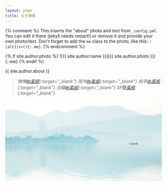 ```yaml
---
layout: page
title: 关于博客
---
```


{% comment %}
  This inserts the "about" photo and text from `_config.yml`.
  You can edit it there (jekyll needs restart!) or remove it and provide your own photo/text.
  Don't forget to add the `me` class to the photo, like this: `![alt](src){:.me}`.
{% endcomment %}

{% if site.author.photo %}
  ![{{ site.author.name }}]({{ site.author.photo }}){:.me}
{% endif %}

{{ site.author.about }}

>*微博[@栾叔](http://weibo.com/603451688){:target="_blank"}*
>*简书[@栾叔](http://www.jianshu.com/users/423b873cad24/latest_articles){:target="_blank"}*
>*知乎[@栾叔](https://www.zhihu.com/people/Durling_Xie){:target="_blank"}*
>*豆瓣[@栾叔](https://www.douban.com/people/Durling/){:target="_blank"}*
>*SF[@栾叔](https://segmentfault.com/u/durling){:target="_blank"}*


![Mou icon](/public/img/hangzhou.jpg)



